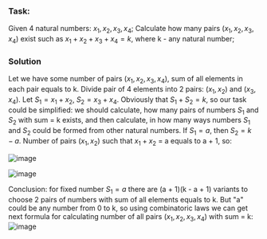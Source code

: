 ### Task:
Given 4 natural numbers: $x_1, x_2, x_3, x_4$;
Calculate how many pairs ($x_1, x_2, x_3, x_4$) exist such as $x_1 + x_2 + x_3 + x_4 = k$, where k - any natural number;

### Solution
Let we have some number of pairs ($x_1, x_2, x_3, x_4$), sum of all elements in each pair equals to k. 
Divide pair of 4 elements into 2 pairs: $(x_1, x_2)$ and $(x_3, x_4)$. Let $S_1 = x_1 + x_2$, $S_2 = x_3 + x_4$. Obviously that $S_1 + S_2 = k$, so our task could be simplified: we should calculate, how many pairs of numbers $S_1$ and $S_2$ with sum = k exists, and then calculate, in how many ways numbers $S_1$ and $S_2$ could be formed from other natural numbers.
If $S_1 = a$, then $S_2 = k - a$. Number of pairs $(x_1, x_2)$ such that $x_1 + x_2$ = a equals to a + 1, so:

![image](https://github.com/vladstudennikov/cpp-projects/assets/91913216/b43ad2ff-cbab-495d-9e17-c5186af6cc70)

![image](https://github.com/vladstudennikov/cpp-projects/assets/91913216/424dedd2-aa20-4f67-b912-a2fbc9b1b86e)

Conclusion: for fixed number $S_1 = a$ there are (a + 1)(k - a + 1) variants to choose 2 pairs of numbers with sum of all elements equals to k. But "a" could be any number from 0 to k, so using combinatoric laws we can get next formula for calculating number of all pairs ($x_1, x_2, x_3, x_4$) with sum = k:
![image](https://github.com/vladstudennikov/cpp-projects/assets/91913216/414bfd38-588e-441d-9010-58b71d0b354c)

